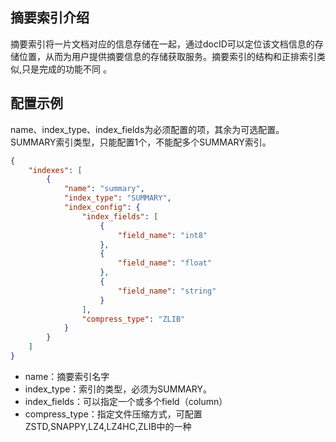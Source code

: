 ## 摘要索引介绍

摘要索引将一片文档对应的信息存储在一起，通过docID可以定位该文档信息的存储位置，从而为用户提供摘要信息的存储获取服务。摘要索引的结构和正排索引类似,只是完成的功能不同 。

## 配置示例
name、index_type、index_fields为必须配置的项，其余为可选配置。
SUMMARY索引类型，只能配置1个，不能配多个SUMMARY索引。
```json
{
    "indexes": [
        {
            "name": "summary",
            "index_type": "SUMMARY",
            "index_config": {
                "index_fields": [
                    {
                        "field_name": "int8"
                    },
                    {
                        "field_name": "float"
                    },
                    {
                        "field_name": "string"
                    }
                ],
                "compress_type": "ZLIB"
            }
        }
    ]
}
```

- name：摘要索引名字
- index_type：索引的类型，必须为SUMMARY。
- index_fields：可以指定一个或多个field（column）
- compress_type：指定文件压缩方式，可配置ZSTD,SNAPPY,LZ4,LZ4HC,ZLIB中的一种

